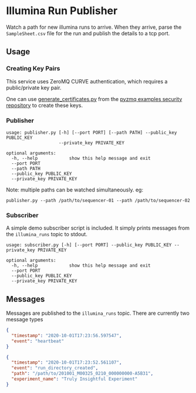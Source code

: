 # Illumina Run Publisher

Watch a path for new illumina runs to arrive. When they arrive, parse the `SampleSheet.csv` file for the run and publish the details to a tcp port.

## Usage

### Creating Key Pairs

This service uses ZeroMQ CURVE authentication, which requires a public/private key pair.

One can use [generate_certificates.py](https://github.com/zeromq/pyzmq/blob/master/examples/security/generate_certificates.py) from the [pyzmq examples security repository](https://github.com/zeromq/pyzmq/tree/master/examples/security) to create these keys.

### Publisher

```
usage: publisher.py [-h] [--port PORT] [--path PATH] --public_key PUBLIC_KEY
                    --private_key PRIVATE_KEY

optional arguments:
  -h, --help            show this help message and exit
  --port PORT
  --path PATH
  --public_key PUBLIC_KEY
  --private_key PRIVATE_KEY
```

Note: multiple paths can be watched simultaneously. eg:

```
publisher.py --path /path/to/sequencer-01 --path /path/to/sequencer-02
```

### Subscriber

A simple demo subscriber script is included. It simply prints messages from the `illumina_runs` topic to stdout.

```
usage: subscriber.py [-h] [--port PORT] --public_key PUBLIC_KEY --private_key PRIVATE_KEY

optional arguments:
  -h, --help            show this help message and exit
  --port PORT
  --public_key PUBLIC_KEY
  --private_key PRIVATE_KEY
```

## Messages

Messages are published to the `illumina_runs` topic. There are currently two message types

```json
{
  "timestamp": "2020-10-01T17:23:56.597547",
  "event": "heartbeat"
}
```

```json
{
  "timestamp": "2020-10-01T17:23:52.561107",
  "event": "run_directory_created",
  "path": "/path/to/201001_M00325_0210_000000000-A5B31",
  "experiment_name": "Truly Insightful Experiment"
}
```